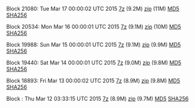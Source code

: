Block 21080: Tue Mar 17 00:00:02 UTC 2015 [7z](https://transfer.sh/a9jDQ/bootstrap.dat.20150317.7z) (9.2M) [zip](https://transfer.sh/FYA5e/bootstrap.dat.20150317.zip) (11M) [MD5](https://transfer.sh/5B1Js/md5.txt) [SHA256](https://transfer.sh/29DHJ/sha256.txt)

Block 20534: Mon Mar 16 00:00:01 UTC 2015 [7z](https://transfer.sh/OMvj/bootstrap.dat.20150316.7z) (9.1M) [zip](https://transfer.sh/7lsm0/bootstrap.dat.20150316.zip) (10M) [MD5](https://transfer.sh/19JHjF/md5.txt) [SHA256](https://transfer.sh/15ShK4/sha256.txt)

Block 19988: Sun Mar 15 00:00:01 UTC 2015 [7z](https://transfer.sh/ExR31/bootstrap.dat.20150315.7z) (9.1M) [zip](https://transfer.sh/82kMg/bootstrap.dat.20150315.zip) (9.9M) [MD5](https://transfer.sh/Cyx4O/md5.txt) [SHA256](https://transfer.sh/pRaa4/sha256.txt)

Block 19440: Sat Mar 14 00:00:01 UTC 2015 [7z](https://transfer.sh/UsbLd/bootstrap.dat.20150314.7z) (9.0M) [zip](https://transfer.sh/FVlwU/bootstrap.dat.20150314.zip) (9.8M) [MD5](https://transfer.sh/9Q4RD/md5.txt) [SHA256](https://transfer.sh/15pnE3/sha256.txt)

Block 18893: Fri Mar 13 00:00:02 UTC 2015 [7z](https://transfer.sh/ms8lM/bootstrap.dat.20150313.7z) (8.9M) [zip](https://transfer.sh/EAJpZ/bootstrap.dat.20150313.zip) (9.8M) [MD5](https://transfer.sh/qbdza/md5.txt) [SHA256](https://transfer.sh/Mw7fb/sha256.txt)

Block : Thu Mar 12 03:33:15 UTC 2015 [7z](https://transfer.sh/Oi6VL/bootstrap.dat.20150312.7z) (8.9M) [zip](https://transfer.sh/1rASo/bootstrap.dat.20150312.zip) (9.7M) [MD5](https://transfer.sh/am5bk/md5.txt) [SHA256](https://transfer.sh/47Kw2/sha256.txt)
